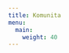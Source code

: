 ```yaml
---
title: Komunita
menu:
  main:
    weight: 40
---
```


<!--add blocks of content here to add more sections to the community page -->
